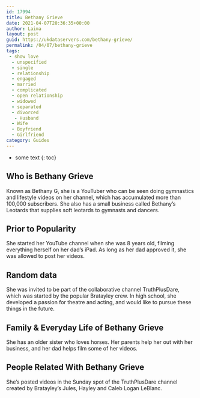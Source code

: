 ```yaml
---
id: 17994
title: Bethany Grieve
date: 2021-04-07T20:36:35+00:00
author: Laima
layout: post
guid: https://ukdataservers.com/bethany-grieve/
permalink: /04/07/bethany-grieve
tags:
 - show love
  - unspecified
  - single
  - relationship
  - engaged
  - married
  - complicated
  - open relationship
  - widowed
  - separated
  - divorced
   - Husband
  - Wife
  - Boyfriend
  - Girlfriend
category: Guides
---
```


* some text
{: toc}


## Who is Bethany Grieve
                  
                  
                  
Known as Bethany G, she is a YouTuber who can be seen doing gymnastics and lifestyle videos on her channel, which has accumulated more than 100,000 subscribers. She also has a small business called Bethany&#8217;s Leotards that supplies soft leotards to gymnasts and dancers. 
                  
              
            
              
            
                
                
                
## Prior to Popularity
                  
                  
                  
She started her YouTube channel when she was 8 years old, filming everything herself on her dad&#8217;s iPad. As long as her dad approved it, she was allowed to post her videos.
                  
              
            
              
            
                
                
                
## Random data
                  
                  
                  
She was invited to be part of the collaborative channel TruthPlusDare, which was started by the popular Bratayley crew. In high school, she developed a passion for theatre and acting, and would like to pursue these things in the future. 
                  
              
            
              
            
                
                
                
## Family & Everyday Life of Bethany Grieve
                  
                  
                  
She has an older sister who loves horses. Her parents help her out with her business, and her dad helps film some of her videos. 
                  
              
            
              
            
                
                
                
## People Related With Bethany Grieve
                  
                  
                  
She&#8217;s posted videos in the Sunday spot of the TruthPlusDare channel created by Bratayley&#8217;s Jules, Hayley and Caleb Logan LeBlanc. 
                  
              
            
              
            
                
              
            
              
              
            
            
              
            
          
          
          